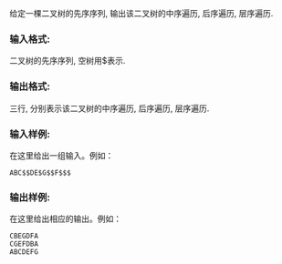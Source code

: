 给定一棵二叉树的先序序列, 输出该二叉树的中序遍历, 后序遍历, 层序遍历.

### 输入格式:

二叉树的先序序列, 空树用$表示.

### 输出格式:

三行, 分别表示该二叉树的中序遍历, 后序遍历, 层序遍历.

### 输入样例:

在这里给出一组输入。例如：

```in
ABC$$DE$G$$F$$$
```

### 输出样例:

在这里给出相应的输出。例如：

```out
CBEGDFA
CGEFDBA
ABCDEFG
```
